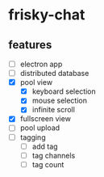 # frisky-chat

## features

- [ ] electron app
- [ ] distributed database
- [x] pool view
  - [x] keyboard selection
  - [x] mouse selection
  - [x] infinite scroll
- [x] fullscreen view
- [ ] pool upload
- [ ] tagging
  - [ ] add tag
  - [ ] tag channels
  - [ ] tag count
